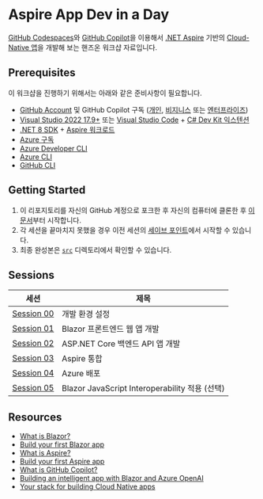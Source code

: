 # Aspire App Dev in a Day

[GitHub Codespaces](https://docs.github.com/ko/codespaces/overview)와 [GitHub Copilot](https://docs.github.com/ko/copilot/overview-of-github-copilot/about-github-copilot-business)을 이용해서 [.NET Aspire](https://learn.microsoft.com/ko-kr/dotnet/aspire/get-started/aspire-overview?WT.mc_id=dotnet-113934-juyoo) 기반의 [Cloud-Native 앱](https://learn.microsoft.com/ko-kr/dotnet/architecture/cloud-native/?WT.mc_id=dotnet-113934-juyoo)을 개발해 보는 핸즈온 워크샵 자료입니다.

## Prerequisites

이 워크샵을 진행하기 위해서는 아래와 같은 준비사항이 필요합니다.

- [GitHub Account](https://github.com/signup) 및 GitHub Copilot 구독 ([개인](https://docs.github.com/ko/copilot/overview-of-github-copilot/about-github-copilot-individual), [비지니스](https://docs.github.com/ko/copilot/overview-of-github-copilot/about-github-copilot-business) 또는 [엔터프라이즈](https://docs.github.com/ko/copilot/github-copilot-enterprise/overview/about-github-copilot-enterprise))
- [Visual Studio 2022 17.9+](https://visualstudio.microsoft.com/?WT.mc_id=dotnet-113934-juyoo) 또는 [Visual Studio Code](https://code.visualstudio.com/?WT.mc_id=dotnet-113934-juyoo) + [C# Dev Kit 익스텐션](https://marketplace.visualstudio.com/items?itemName=ms-dotnettools.csdevkit&WT.mc_id=dotnet-113934-juyoo)
- [.NET 8 SDK](https://dotnet.microsoft.com/ko-kr/download/dotnet/8.0?WT.mc_id=dotnet-113934-juyoo) + [Aspire 워크로드](https://learn.microsoft.com/ko-kr/dotnet/core/tools/dotnet-workload-install?WT.mc_id=dotnet-113934-juyoo)
- [Azure 구독](https://azure.microsoft.com/ko-kr/free/?WT.mc_id=dotnet-113934-juyoo)
- [Azure Developer CLI](https://learn.microsoft.com/ko-kr/azure/developer/azure-developer-cli/overview?WT.mc_id=dotnet-113934-juyoo)
- [Azure CLI](https://learn.microsoft.com/ko-kr/cli/azure/what-is-azure-cli?WT.mc_id=dotnet-113934-juyoo)
- [GitHub CLI](https://cli.github.com/)

## Getting Started

1. 이 리포지토리를 자신의 GitHub 계정으로 포크한 후 자신의 컴퓨터에 클론한 후 [이 문서](./docs/00-setup.md)부터 시작합니다.
2. 각 세션을 끝마치지 못했을 경우 이전 세션의 [세이브 포인트](./save-points)에서 시작할 수 있습니다.
3. 최종 완성본은 [`src`](./src) 디렉토리에서 확인할 수 있습니다.

## Sessions

| 세션                                           | 제목                                           |
|------------------------------------------------|------------------------------------------------|
| [Session 00](./docs/00-setup.md)               | 개발 환경 설정                                 |
| [Session 01](./docs/01-blazor-frontend.md)     | Blazor 프론트엔드 웹 앱 개발                   |
| [Session 02](./docs/02-aspnet-core-backend.md) | ASP.NET Core 백엔드 API 앱 개발                |
| [Session 03](./docs/03-aspire-integration.md)  | Aspire 통합                                    |
| [Session 04](./docs/04-azure-deployment.md)    | Azure 배포                                     |
| [Session 05](./docs/05-blazor-js-interop.md)   | Blazor JavaScript Interoperability 적용 (선택) |

## Resources

- [What is Blazor?](https://learn.microsoft.com/ko-kr/aspnet/core/blazor?WT.mc_id=dotnet-113934-juyoo)
- [Build your first Blazor app](https://dotnet.microsoft.com/ko-kr/apps/aspnet/web-apps/blazor?WT.mc_id=dotnet-113934-juyoo)
- [What is Aspire?](https://learn.microsoft.com/ko-kr/dotnet/aspire/get-started/aspire-overview?WT.mc_id=dotnet-113934-juyoo)
- [Build your first Aspire app](https://learn.microsoft.com/ko-kr/dotnet/aspire/get-started/quickstart-build-your-first-aspire-app?tabs=dotnet-cli&WT.mc_id=dotnet-113934-juyoo)
- [What is GitHub Copilot?](https://docs.github.com/ko/copilot)
- [Building an intelligent app with Blazor and Azure OpenAI](https://www.youtube.com/watch?v=TH12YSLLe9E&t=8464s)
- [Your stack for building Cloud Native apps](https://www.youtube.com/live/5IjKH-gy2Y0?si=dSMvC7arUeRpqBmz)
